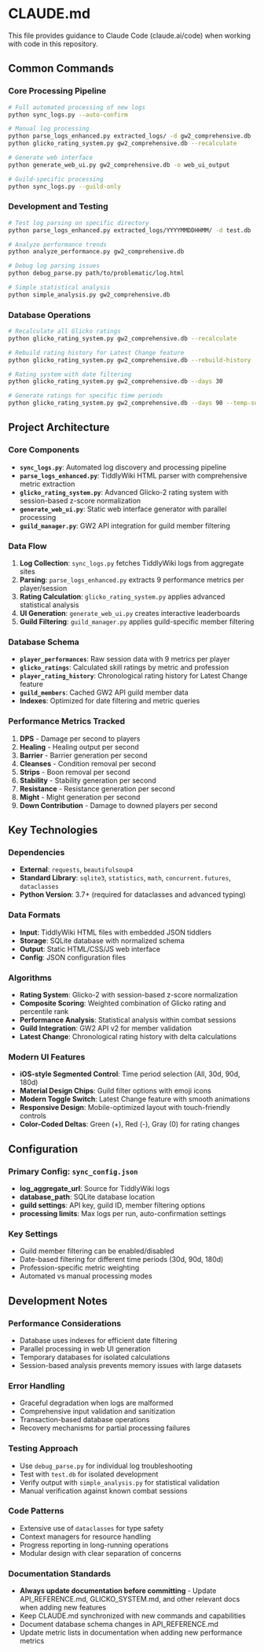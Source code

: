 # CLAUDE.md

This file provides guidance to Claude Code (claude.ai/code) when working with code in this repository.

## Common Commands

### Core Processing Pipeline
```bash
# Full automated processing of new logs
python sync_logs.py --auto-confirm

# Manual log processing
python parse_logs_enhanced.py extracted_logs/ -d gw2_comprehensive.db
python glicko_rating_system.py gw2_comprehensive.db --recalculate

# Generate web interface
python generate_web_ui.py gw2_comprehensive.db -o web_ui_output

# Guild-specific processing
python sync_logs.py --guild-only
```

### Development and Testing
```bash
# Test log parsing on specific directory
python parse_logs_enhanced.py extracted_logs/YYYYMMDDHHMM/ -d test.db

# Analyze performance trends
python analyze_performance.py gw2_comprehensive.db

# Debug log parsing issues
python debug_parse.py path/to/problematic/log.html

# Simple statistical analysis
python simple_analysis.py gw2_comprehensive.db
```

### Database Operations
```bash
# Recalculate all Glicko ratings
python glicko_rating_system.py gw2_comprehensive.db --recalculate

# Rebuild rating history for Latest Change feature
python glicko_rating_system.py gw2_comprehensive.db --rebuild-history

# Rating system with date filtering
python glicko_rating_system.py gw2_comprehensive.db --days 30

# Generate ratings for specific time periods
python glicko_rating_system.py gw2_comprehensive.db --days 90 --temp-suffix _90d
```

## Project Architecture

### Core Components
- **`sync_logs.py`**: Automated log discovery and processing pipeline
- **`parse_logs_enhanced.py`**: TiddlyWiki HTML parser with comprehensive metric extraction
- **`glicko_rating_system.py`**: Advanced Glicko-2 rating system with session-based z-score normalization
- **`generate_web_ui.py`**: Static web interface generator with parallel processing
- **`guild_manager.py`**: GW2 API integration for guild member filtering

### Data Flow
1. **Log Collection**: `sync_logs.py` fetches TiddlyWiki logs from aggregate sites
2. **Parsing**: `parse_logs_enhanced.py` extracts 9 performance metrics per player/session
3. **Rating Calculation**: `glicko_rating_system.py` applies advanced statistical analysis
4. **UI Generation**: `generate_web_ui.py` creates interactive leaderboards
5. **Guild Filtering**: `guild_manager.py` applies guild-specific member filtering

### Database Schema
- **`player_performances`**: Raw session data with 9 metrics per player
- **`glicko_ratings`**: Calculated skill ratings by metric and profession
- **`player_rating_history`**: Chronological rating history for Latest Change feature
- **`guild_members`**: Cached GW2 API guild member data
- **Indexes**: Optimized for date filtering and metric queries

### Performance Metrics Tracked
1. **DPS** - Damage per second to players
2. **Healing** - Healing output per second
3. **Barrier** - Barrier generation per second
4. **Cleanses** - Condition removal per second
5. **Strips** - Boon removal per second
6. **Stability** - Stability generation per second
7. **Resistance** - Resistance generation per second
8. **Might** - Might generation per second
9. **Down Contribution** - Damage to downed players per second

## Key Technologies

### Dependencies
- **External**: `requests`, `beautifulsoup4`
- **Standard Library**: `sqlite3`, `statistics`, `math`, `concurrent.futures`, `dataclasses`
- **Python Version**: 3.7+ (required for dataclasses and advanced typing)

### Data Formats
- **Input**: TiddlyWiki HTML files with embedded JSON tiddlers
- **Storage**: SQLite database with normalized schema
- **Output**: Static HTML/CSS/JS web interface
- **Config**: JSON configuration files

### Algorithms
- **Rating System**: Glicko-2 with session-based z-score normalization
- **Composite Scoring**: Weighted combination of Glicko rating and percentile rank
- **Performance Analysis**: Statistical analysis within combat sessions
- **Guild Integration**: GW2 API v2 for member validation
- **Latest Change**: Chronological rating history with delta calculations

### Modern UI Features
- **iOS-style Segmented Control**: Time period selection (All, 30d, 90d, 180d)
- **Material Design Chips**: Guild filter options with emoji icons
- **Modern Toggle Switch**: Latest Change feature with smooth animations
- **Responsive Design**: Mobile-optimized layout with touch-friendly controls
- **Color-Coded Deltas**: Green (+), Red (-), Gray (0) for rating changes

## Configuration

### Primary Config: `sync_config.json`
- **log_aggregate_url**: Source for TiddlyWiki logs
- **database_path**: SQLite database location
- **guild settings**: API key, guild ID, member filtering options
- **processing limits**: Max logs per run, auto-confirmation settings

### Key Settings
- Guild member filtering can be enabled/disabled
- Date-based filtering for different time periods (30d, 90d, 180d)
- Profession-specific metric weighting
- Automated vs manual processing modes

## Development Notes

### Performance Considerations
- Database uses indexes for efficient date filtering
- Parallel processing in web UI generation
- Temporary databases for isolated calculations
- Session-based analysis prevents memory issues with large datasets

### Error Handling
- Graceful degradation when logs are malformed
- Comprehensive input validation and sanitization
- Transaction-based database operations
- Recovery mechanisms for partial processing failures

### Testing Approach
- Use `debug_parse.py` for individual log troubleshooting
- Test with `test.db` for isolated development
- Verify output with `simple_analysis.py` for statistical validation
- Manual verification against known combat sessions

### Code Patterns
- Extensive use of `dataclasses` for type safety
- Context managers for resource handling
- Progress reporting in long-running operations
- Modular design with clear separation of concerns

### Documentation Standards
- **Always update documentation before committing** - Update API_REFERENCE.md, GLICKO_SYSTEM.md, and other relevant docs when adding new features
- Keep CLAUDE.md synchronized with new commands and capabilities
- Document database schema changes in API_REFERENCE.md
- Update metric lists in documentation when adding new performance metrics